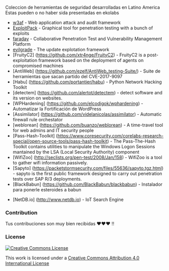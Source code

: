 Coleccion de herramientas de seguridad desarrolladas en Latino America
Estas pueden o no haber sida presentadas en ekolabs 

* [w3af](https://github.com/andresriancho/w3af) - Web application attack and audit framework
* [ExploitPack](http://exploitpack.com/) - Graphical tool for penetration testing with a bunch of exploits
* [faraday](https://github.com/infobyte/faraday) - Collaborative Penetration Test and Vulnerability Management Platform
* [evilgrade](https://github.com/infobyte/evilgrade) - The update explotation framework 
* [FruityC2] (https://github.com/xtr4nge/FruityC2) - FruityC2 is a post-exploitation framework based on the deployment of agents on compromised machines
* [AntiWeb] (https://github.com/ezelf/AntiWeb_testing-Suite/) - Suite de herramientas que sacan partido del CVE-2017-9097
* [Habu] (https://github.com/portantier/habu) - Python Network Hacking Toolkit
* [detectem] (https://github.com/alertot/detectem) - detect software and its version on websites.
* [WPHardening] (https://github.com/elcodigok/wphardening) - Automatizar la Fortificación de WordPress
* [Assimilator] (https://github.com/videlanicolas/assimilator) - Automatic firewall rule orchestator
* [weblorean] (https://github.com/buanzo/weblorean) - A time-travel tool for web admins and IT security people
* [Pass-Hash-Toolkit] (https://www.coresecurity.com/corelabs-research-special/open-source-tools/pass-hash-toolkit) -  The Pass-The-Hash Toolkit contains utilities to manipulate the Windows Logon Sessions mantained by the LSA (Local Security Authority) component
* [WifiZoo] (http://seclists.org/pen-test/2008/Jan/158) - WifiZoo is a tool to gather wifi information passively.
* [Sapyto] (https://packetstormsecurity.com/files/55636/sapyto.tgz.html) - sapyto is the first public framework designed to carry out penetration tests over SAP R/3 deployments. 
* [BlackBabun] (https://github.com/BlackBabun/blackbabun) - Instalador para ponerle esteroides a babun
- [NetDB.io] (http://www.netdb.io) - IoT Search Engine

### Contribution
Tus contribuciones son muy bien recibidas ♥♥♥ !!

### License

[![Creative Commons License](http://i.creativecommons.org/l/by/4.0/88x31.png)](http://creativecommons.org/licenses/by/4.0/)

This work is licensed under a [Creative Commons Attribution 4.0 International License](http://creativecommons.org/licenses/by/4.0/)
